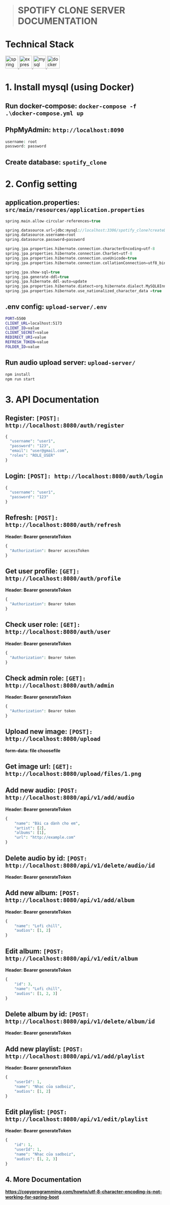 > # SPOTIFY CLONE SERVER DOCUMENTATION

# Technical Stack

<a href="https://spring.io/" target="_blank" rel="noreferrer"> <img src="https://www.vectorlogo.zone/logos/springio/springio-icon.svg" alt="spring" width="40" height="40"/> </a> <a href="https://expressjs.com" target="_blank" rel="noreferrer"> <img src="https://raw.githubusercontent.com/devicons/devicon/master/icons/express/express-original-wordmark.svg" alt="express" width="40" height="40"/> </a> <a href="https://www.mysql.com/" target="_blank" rel="noreferrer"> <img src="https://raw.githubusercontent.com/devicons/devicon/master/icons/mysql/mysql-original-wordmark.svg" alt="mysql" width="40" height="40"/> </a> <a href="https://www.docker.com/" target="_blank" rel="noreferrer"> <img src="https://raw.githubusercontent.com/devicons/devicon/master/icons/docker/docker-original-wordmark.svg" alt="docker" width="40" height="40"/> </a> 

# 1. Install mysql (using Docker)

## Run docker-compose: `docker-compose -f .\docker-compose.yml up`

## PhpMyAdmin: `http://localhost:8090`

```php
username: root
password: password
```

## Create database: `spotify_clone`

# 2. Config setting

## application.properties: `src/main/resources/application.properties`

```php
spring.main.allow-circular-references=true

spring.datasource.url=jdbc:mysql://localhost:3306/spotify_clone?createDatabaseIfNotExist=true&useUnicode=true&connectionCollation=utf8_bin&characterSetResults=utf8
spring.datasource.username=root
spring.datasource.password=password

spring.jpa.properties.hibernate.connection.characterEncoding=utf-8
spring.jpa.properties.hibernate.connection.CharSet=utf-8
spring.jpa.properties.hibernate.connection.useUnicode=true
spring.jpa.properties.hibernate.connection.collationConnection=utf8_bin

spring.jpa.show-sql=true
spring.jpa.generate-ddl=true
spring.jpa.hibernate.ddl-auto=update
spring.jpa.properties.hibernate.diatect=org.hibernate.dialect.MySQL8InnoDBDialect
spring.jpa.properties.hibernate.use_nationalized_character_data =true
```

## .env config: `upload-server/.env`

```bash
PORT=5500
CLIENT_URL=localhost:5173
CLIENT_ID=value
CLIENT_SECRET=value
REDIRECT_URI=value
REFRESH_TOKEN=value
FOLDER_ID=value
```

## Run audio upload server: `upload-server/`

```bash
npm install
npm run start
```

# 3. API Documentation

## Register: `[POST]: http://localhost:8080/auth/register`

```php
{
  "username": "user1",
  "password": "123",
  "email": "user@gmail.com",
  "roles": "ROLE_USER"
}
```

## Login: `[POST]: http://localhost:8080/auth/login`

```php
{
  "username": "user1",
  "password": "123"
}
```

## Refresh: `[POST]: http://localhost:8080/auth/refresh`

**Header: Bearer generateToken**

```php
{
  "Authorization": Bearer accessToken
}
```

## Get user profile: `[GET]: http://localhost:8080/auth/profile`

**Header: Bearer generateToken**

```php
{
  "Authorization": Bearer token
}
```

## Check user role: `[GET]: http://localhost:8080/auth/user`

**Header: Bearer generateToken**

```php
{
  "Authorization": Bearer token
}
```

## Check admin role: `[GET]: http://localhost:8080/auth/admin`

**Header: Bearer generateToken**

```php
{
  "Authorization": Bearer token
}
```
## Upload new image: `[POST]: http://localhost:8080/upload`

**form-data: file choosefile**

## Get image url: `[GET]: http://localhost:8080/upload/files/1.png`

## Add new audio: `[POST: http://localhost:8080/api/v1/add/audio`

**Header: Bearer generateToken**

```php
{
    "name": "Bài ca dành cho em",
    "artist": [2],
    "albums": [1],
    "url": "http://example.com"
}
```

## Delete audio by id: `[POST: http://localhost:8080/api/v1/delete/audio/id`

**Header: Bearer generateToken**

## Add new album: `[POST: http://localhost:8080/api/v1/add/album`

**Header: Bearer generateToken**

```php
{
    "name": "Lofi chill",
    "audios": [1, 2]
}
```

## Edit album: `[POST: http://localhost:8080/api/v1/edit/album`

**Header: Bearer generateToken**

```php
{
    "id": 3,
    "name": "Lofi chill",
    "audios": [1, 2, 3]
}
```

## Delete album by id: `[POST: http://localhost:8080/api/v1/delete/album/id`

**Header: Bearer generateToken**

## Add new playlist: `[POST: http://localhost:8080/api/v1/add/playlist`

**Header: Bearer generateToken**

```php
{
    "userId": 1,
    "name": "Nhạc của sadboiz",
    "audios": [1, 2]
}
```

## Edit playlist: `[POST: http://localhost:8080/api/v1/edit/playlist`

**Header: Bearer generateToken**

```php
{
    "id": 1,
    "userId": 1,
    "name": "Nhạc của sadboiz",
    "audios": [1, 2, 3]
}
```

## 4. More Documentation

**https://copyprogramming.com/howto/utf-8-character-encoding-is-not-working-for-spring-boot**